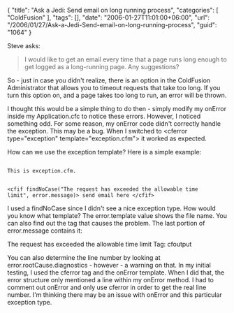 {
	"title": "Ask a Jedi: Send email on long running process",
	"categories": [
		"ColdFusion"
	],
	"tags": [],
	"date": "2006-01-27T11:01:00+06:00",
	"url": "/2006/01/27/Ask-a-Jedi-Send-email-on-long-running-process",
	"guid": "1064"
}

Steve asks:

<blockquote>
I would like to get an email every time that a page runs long enough to get logged as a long-running page. Any suggestions?
</blockquote>
<!--more-->
So - just in case you didn't realize, there is an option in the ColdFusion Administrator that allows you to timeout requests that take too long. If you turn this option on, and a page takes too long to run, an error will be thrown. 

I thought this would be a simple thing to do then - simply modify my onError inside my Application.cfc to notice these errors. However, I noticed something odd. For some reason, my onError code didn't correctly handle the exception. This may be a bug. When I switched to &lt;cferror type="exception" template="exception.cfm"&gt; it worked as expected. 

How can we use the exception template? Here is a simple example:

<code>
This is exception.cfm.

&lt;cfif findNoCase("The request has exceeded the allowable time limit", error.message)&gt;
	send email here
&lt;/cfif&gt;
</code>

I used a findNoCase since I didn't see a nice exception type. How would you know what template? The error.template value shows the file name. You can also find out the tag that causes the problem. The last portion of error.message contains it:

The request has exceeded the allowable time limit Tag: cfoutput

You can also determine the line number by looking at error.rootCause.diagnostics - however - a warning on that. In my initial testing, I used the cferror tag and the onError template. When I did that, the error structure only mentioned a line within my onError method. I had to comment out onError and only use cferror in order to get the real line number. I'm thinking there may be an issue with onError and this particular exception type.
